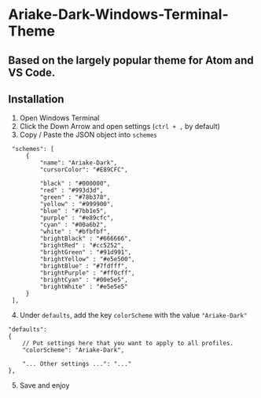 # Ariake-Dark-Windows-Terminal-Theme

## Based on the largely popular theme for Atom and VS Code.

## Installation

1. Open Windows Terminal
2. Click the Down Arrow and open settings (`ctrl + ,` by default)
3. Copy / Paste the JSON object into `schemes`

```
 "schemes": [
     {
         "name": "Ariake-Dark",
         "cursorColor": "#E89CFC",

         "black" : "#000000",
         "red" : "#993d3d",
         "green" : "#78b378",
         "yellow" : "#999900",
         "blue" : "#7bb1e5",
         "purple" : "#e89cfc",
         "cyan" : "#00a6b2",
         "white" : "#bfbfbf",
         "brightBlack" : "#666666",
         "brightRed" : "#cc5252",
         "brightGreen" : "#91d991",
         "brightYellow" : "#e5e500",
         "brightBlue" : "#7fdfff",
         "brightPurple" : "#ff0cff",
         "brightCyan" : "#00e5e5",
         "brightWhite" : "#e5e5e5"
     }
 ],
```

4. Under `defaults`, add the key `colorScheme` with the value `"Ariake-Dark"`

```
"defaults":
{
    // Put settings here that you want to apply to all profiles.
    "colorScheme": "Ariake-Dark",
    
    "... Other settings ...": "..."
},
```

5. Save and enjoy
